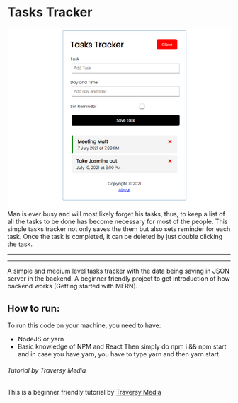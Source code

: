 # Tasks Tracker 
![Live Demo](https://github.com/JealousGx/react-tasks-tracker/blob/main/Demo.png?raw=true)
Man is ever busy and will most likely forget his tasks, thus, to keep a list of all the tasks to be done has become necessary for most of the people. This simple tasks tracker not only saves the them but also sets reminder for each task. Once the task is completed, it can be deleted by just double clicking the task.

---
---

A simple and medium level tasks tracker with the data being saving in JSON server in the backend. A beginner friendly project to get introduction of how backend works (Getting started with MERN).

## How to run:
To run this code on your machine, you need to have:

- NodeJS or yarn
- Basic knowledge of NPM and React Then simply do npm i && npm start and in case you have yarn, you have to type yarn and then yarn start.


###### Tutorial by Traversy Media
This is a beginner friendly tutorial by [Traversy Media](https://www.youtube.com/watch?v=w7ejDZ8SWv8)
